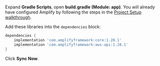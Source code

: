 Expand **Gradle Scripts**, open **build.gradle (Module: app)**. You will already have configured Amplify by following the steps in the [Project Setup walkthrough](~/lib/project-setup/create-application.md).

Add these libraries into the `dependencies` block:
```groovy
dependencies {
    implementation 'com.amplifyframework:core:1.28.1'
    implementation 'com.amplifyframework:aws-api:1.28.1'
}
```

Click **Sync Now**.
